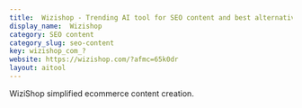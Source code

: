 ```yaml
---
title:  Wizishop - Trending AI tool for SEO content and best alternatives
display_name:  Wizishop
category: SEO content
category_slug: seo-content
key: wizishop_com_?
website: https://wizishop.com/?afmc=65k0dr
layout: aitool
---
```


WiziShop simplified ecommerce content creation.
